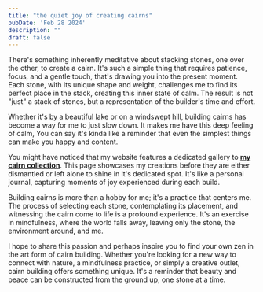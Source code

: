 ```yaml
---
title: "the quiet joy of creating cairns"
pubDate: 'Feb 28 2024'
description: ""
draft: false
---
```


There's something inherently meditative about stacking stones, one over the other, to create a cairn. It's such a simple thing that requires patience, focus, and a gentle touch, that's drawing you into the present moment. Each stone, with its unique shape and weight, challenges me to find its perfect place in the stack, creating this inner state of calm. The result is not "just" a stack of stones, but a representation of the builder's time and effort.

Whether it's by a beautiful lake or on a windswept hill, building cairns has become a way for me to just slow down. It makes me have this deep feeling of calm, You can say it's kinda like a reminder that even the simplest things can make you happy and content.  

You might have noticed that my website features a dedicated gallery to [**my cairn collection**](/gallery/cairns). This page showcases my creations before they are either dismantled or left alone to shine in it's dedicated spot. It's like a personal journal, capturing moments of joy experienced during each build.

Building cairns is more than a hobby for me; it's a practice that centers me. The process of selecting each stone, contemplating its placement, and witnessing the cairn come to life is a profound experience. It's an exercise in mindfulness, where the world falls away, leaving only the stone, the environment around, and me.

I hope to share this passion and perhaps inspire you to find your own zen in the art form of cairn building. Whether you're looking for a new way to connect with nature, a mindfulness practice, or simply a creative outlet, cairn building offers something unique. It's a reminder that beauty and peace can be constructed from the ground up, one stone at a time.
